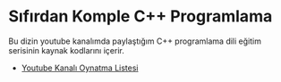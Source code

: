 # Sıfırdan Komple C++ Programlama

Bu dizin youtube kanalımda paylaştığım C++ programlama dili eğitim serisinin kaynak kodlarını içerir.
* [Youtube Kanalı Oynatma Listesi](https://www.youtube.com/watch?v=2GFTynfGG90&list=PLqiHvxGteAQdk1kl7dnt_Cvy9veTYVPv9)